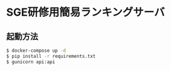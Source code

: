 # SGE研修用簡易ランキングサーバ

## 起動方法

```sh
$ docker-compose up -d
$ pip install -r requirements.txt
$ gunicorn api:api
```
